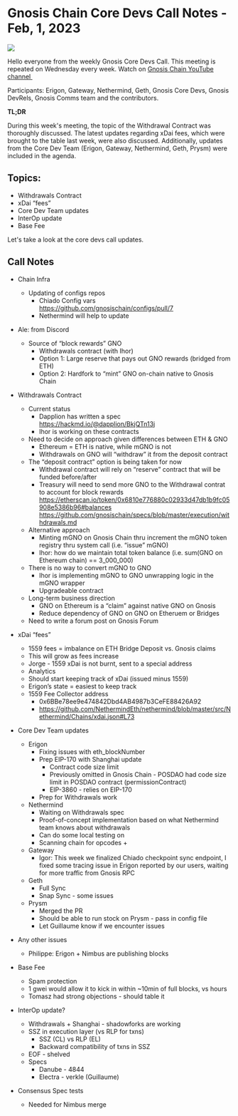 # Gnosis Chain Core Devs Call Notes - Feb, 1, 2023

![](https://i.imgur.com/VY5RkbN.png)

Hello everyone from the weekly Gnosis Core Devs Call. This meeting is repeated on Wednesday every week. Watch on [Gnosis Chain YouTube channel ‍](https://youtu.be/NxPWQLd8H7g) 

Participants: Erigon, Gateway, Nethermind, Geth, Gnosis Core Devs, Gnosis DevRels, Gnosis Comms team and the contributors.

**TL;DR**

During this week's meeting, the topic of the Withdrawal Contract was thoroughly discussed. The latest updates regarding xDai fees, which were brought to the table last week, were also discussed. Additionally, updates from the Core Dev Team (Erigon, Gateway, Nethermind, Geth, Prysm) were included in the agenda.


## Topics:​
* Withdrawals Contract
* xDai “fees”
* Core Dev Team updates 
* InterOp update
* Base Fee

Let's take a look at the core devs call updates.

## Call Notes

* Chain Infra
  * Updating of configs repos
    * Chiado Config vars https://github.com/gnosischain/configs/pull/7 
    * Nethermind will help to update
 * Ale: from Discord
   * Source of “block rewards” GNO
     * Withdrawals contract (with Ihor)
     * Option 1: Large reserve that pays out GNO rewards (bridged from ETH)
     * Option 2: Hardfork to “mint” GNO on-chain native to Gnosis Chain

* Withdrawals Contract
  * Current status
    * Dapplion has written a spec https://hackmd.io/@dapplion/BkjQTn13j 
    * Ihor is working on these contracts
  * Need to decide on approach given differences between ETH & GNO
    * Ethereum = ETH is native, while mGNO is not
    * Withdrawals on GNO will “withdraw” it from the deposit contract
  * The “deposit contract” option is being taken for now
    * Withdrawal contract will rely on “reserve” contract that will be funded before/after
    * Treasury will need to send more GNO to the Withdrawal contrat to account for block rewards
https://etherscan.io/token/0x6810e776880c02933d47db1b9fc05908e5386b96#balances 
https://github.com/gnosischain/specs/blob/master/execution/withdrawals.md
  * Alternative approach
    * Minting mGNO on Gnosis Chain thru increment the mGNO token registry thru system call (i.e. “issue” mGNO)
    * Ihor: how do we maintain total token balance (i.e. sum(GNO on Ethereum chain) == 3_000_000)
  * There is no way to convert mGNO to GNO
    * Ihor is implementing mGNO to GNO unwrapping logic in the mGNO wrapper
    * Upgradeable contract
  * Long-term business direction
    * GNO on Ethereum is a “claim” against native GNO on Gnosis
    * Reduce dependency of GNO on GNO on Etheruem or Bridges
  * Need to write a forum post on Gnosis Forum
* xDai “fees”
  * 1559 fees = imbalance on ETH Bridge Deposit vs. Gnosis claims
  * This will grow as fees increase
  * Jorge - 1559 xDai is not burnt, sent to a special address
   * Analytics
    * Should start keeping track of xDai (issued minus 1559)
    * Erigon’s state = easiest to keep track 
  * 1559 Fee Collector address
    * 0x6BBe78ee9e474842Dbd4AB4987b3CeFE88426A92
    * https://github.com/NethermindEth/nethermind/blob/master/src/Nethermind/Chains/xdai.json#L73 
* Core Dev Team updates
  * Erigon
    * Fixing issues with eth_blockNumber
    * Prep EIP-170 with Shanghai update 
      * Contract code size limit
      * Previously omitted in Gnosis Chain - POSDAO had code size limit in POSDAO contract (permissionContract)
      * EIP-3860 - relies on EIP-170
    * Prep for Withdrawals work
  * Nethermind
    * Waiting on Withdrawals spec
    * Proof-of-concept implementation based on what Nethermind team knows about withdrawals
    * Can do some local testing on
    * Scanning chain for opcodes + 
  * Gateway
    * Igor: This week we finalized Chiado checkpoint sync endpoint, I fixed some tracing issue in Erigon reported by our users, waiting for more traffic from Gnosis RPC
  * Geth
    * Full Sync
    * Snap Sync - some issues
  * Prysm
    * Merged the PR 
    * Should be able to run stock on Prysm - pass in config file
    * Let Guillaume know if we encounter issues
* Any other issues
  * Philippe: Erigon + Nimbus are publishing blocks
* Base Fee
   * Spam protection 
   * 1 gwei would allow it to kick in within ~10min of full blocks, vs hours
  * Tomasz had strong objections - should table it
* InterOp update?
  * Withdrawals + Shanghai - shadowforks are working
  * SSZ in execution layer (vs RLP for txns)
    * SSZ (CL) vs RLP (EL)
    * Backward compatibility of txns in SSZ
  * EOF - shelved
  * Specs
    * Danube - 4844
    * Electra - verkle (Guillaume)
* Consensus Spec tests
  * Needed for Nimbus merge

